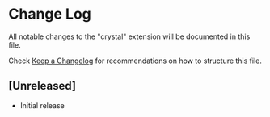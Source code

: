 # Change Log

All notable changes to the "crystal" extension will be documented in this file.

Check [Keep a Changelog](http://keepachangelog.com/) for recommendations on how to structure this file.

## [Unreleased]

- Initial release